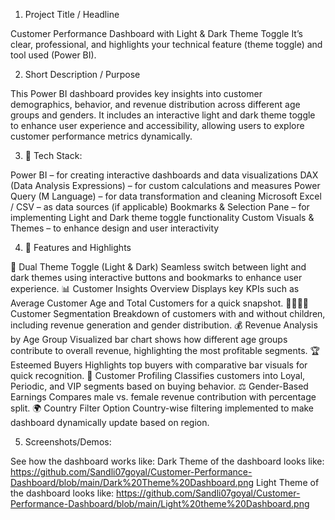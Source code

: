1. Project Title / Headline

Customer Performance Dashboard with Light & Dark Theme Toggle
It’s clear, professional, and highlights your technical feature (theme toggle) and tool used (Power BI).

2. Short Description / Purpose

This Power BI dashboard provides key insights into customer demographics, behavior, and revenue distribution across different age groups and genders. It includes an interactive light and dark theme toggle to enhance user experience and accessibility, allowing users to explore customer performance metrics dynamically.

3. 🔧 Tech Stack:
   
Power BI – for creating interactive dashboards and data visualizations
DAX (Data Analysis Expressions) – for custom calculations and measures
Power Query (M Language) – for data transformation and cleaning
Microsoft Excel / CSV – as data sources (if applicable)
Bookmarks & Selection Pane – for implementing Light and Dark theme toggle functionality
Custom Visuals & Themes – to enhance design and user interactivity

4. 🌟 Features and Highlights

🎨 Dual Theme Toggle (Light & Dark)
Seamless switch between light and dark themes using interactive buttons and bookmarks to enhance user experience.
📊 Customer Insights Overview
Displays key KPIs such as Average Customer Age and Total Customers for a quick snapshot.
👨‍👩‍👧‍👦 Customer Segmentation
Breakdown of customers with and without children, including revenue generation and gender distribution.
💰 Revenue Analysis by Age Group
Visualized bar chart shows how different age groups contribute to overall revenue, highlighting the most profitable segments.
🏆 Esteemed Buyers
Highlights top buyers with comparative bar visuals for quick recognition.
🧠 Customer Profiling
Classifies customers into Loyal, Periodic, and VIP segments based on buying behavior.
⚖️ Gender-Based Earnings
Compares male vs. female revenue contribution with percentage split.
🌍 Country Filter Option
Country-wise filtering implemented to make dashboard dynamically update based on region.

5. Screenshots/Demos:

See how the dashboard works like: 
Dark Theme of the dashboard looks like: https://github.com/Sandli07goyal/Customer-Performance-Dashboard/blob/main/Dark%20Theme%20Dashboard.png
Light Theme of the dashboard looks like: https://github.com/Sandli07goyal/Customer-Performance-Dashboard/blob/main/Light%20theme%20Dashboard.png



